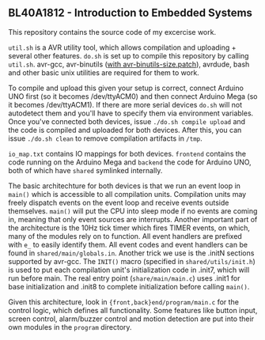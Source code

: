 ## BL40A1812 - Introduction to Embedded Systems 
This repository contains the source code of my excercise work.

`util.sh` is a AVR utility tool, which allows compilation and uploading +
several other features. `do.sh` is set up to compile this repository by
calling `util.sh`. avr-gcc, avr-binutils ([with avr-binutils-size.patch](
https://github.com/jovaska1337/portage_patches/blob/master/cross-avr/binutils/avr-binutils-size.patch
)), avrdude, bash and other basic unix utilities are required for them to work.

To compile and upload this given your setup is correct, connect Arduino UNO
first (so it becomes /dev/ttyACM0) and then connect Arduino Mega (so it
becomes /dev/ttyACM1). If there are more serial devices `do.sh` will not
autodetect them and you'll have to specify them via environment variables.
Once you've connected both devices, issue `./do.sh compile upload` and the
code is compiled and uploaded for both devices. After this, you can issue
`./do.sh clean` to remove compilation artifacts in `/tmp`.

`io_map.txt` contains IO mappings for both devices. `frontend` contains
the code running on the Arduino Mega and `backend` the code for Arduino UNO,
both of which have `shared` symlinked internally.

The basic architechture for both devices is that we run an event loop in
`main()` which is accessible to all compilation units. Compilation units
may freely dispatch events on the event loop and receive events outside
themselves. `main()` will put the CPU into sleep mode if no events are coming
in, meaning that only event sources are interrupts. Another important part
of the architecture is the 10Hz tick timer which fires TIMER events, on which,
many of the modules rely on to function. All event handlers are prefixed with
`e_` to easily identify them. All event codes and event handlers can be found
in `shared/main/globals.in`. Another trick we use is the .initN sections
supported by avr-gcc. The `INIT()` macro (specified in `shared/utils/init.h`)
is used to put each compilation unit's initialization code in .init7, which
will run before main. The real entry point (`share/main/main.c`) uses .init1
for base initialization and .init8 to complete initialization before calling
`main()`.

Given this architecture,  look in `{front,back}end/program/main.c` for the
control logic, which defines all functionality. Some features like button input,
screen control, alarm/buzzer control and motion detection are put into their
own modules in the `program` directory.

